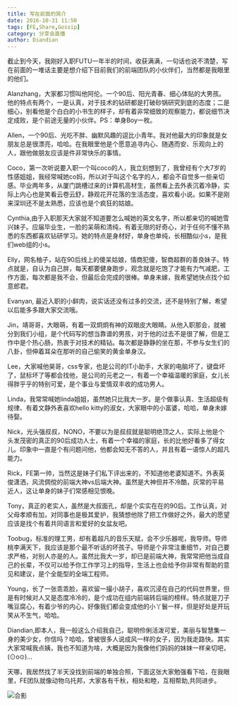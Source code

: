 ```yaml
---
title: 写在前面的简介
date: 2016-10-31 11:50
tags: [FE,Share,Gossip]
category: 分享会直播
author: Diandian
---
```



截止到今天，我刚好入职FUTU一年半的时间，收获满满，一句话也说不清楚，写在前面的一堆话主要是想介绍下目前我们的前端团队的小伙伴们，当然都是我眼里的他们。

Alanzhang，大家都习惯叫他阿伦。一个90后、阳光青春、细心体贴的大男孩。他的特点有两个，一是认真，对于技术的钻研都是打破砂锅研究到底的态度；二是细心，别看他是个白白的小书生的样子，却有着非常细致的观察能力，都说细节决定成败，是个前途无量的小伙伴。PS：单身Boy一枚。

<!--more-->

Allen，一个90后、光吃不胖、幽默风趣的逗比小青年。我对他最大的印象就是女朋友总是很漂亮，哈哈。在我眼里他是个愿意追寻内心、随遇而安、乐观向上的人，跟他做朋友应该是件非常快乐的事情。

Coco，第一次听说要入职一个叫coco的人，我立刻想到了，我曾经有个大7岁的性感姐姐，我经常喊她co妈，所以对于叫这个名字的人，都会不自觉多一些亲切感。毕业两年多，从厦门跳槽过来的计算机高材生，虽然看上去外表沉着冷静，实际上内心也是笑看云卷云舒，静观花开花落的生活态度，喜欢看小说。如果不是刚来深圳还不是太熟悉，应该也是个疯狂的姑娘。

Cynthia,由于入职那天大家就不知道要怎么喊她的英文名字，所以都亲切的喊她雪兴妹子。应届毕业生，一脸的呆萌和清纯，有着无限的好奇心，对于任何不懂不熟悉的东西都喜欢钻研学习。她的特点是身材好，单身也单纯，长相酷似小s，是我们web组的小s。

Elly，网名柚子，站在90后线上的傻呆姑娘，情商犯傻，智商超群的善良妹子。特点就是，自认为自己胖，每天都要健身跑步，观念就是吃饱了才能有力气减肥，工作方面，每次都是我不会，但最后会完成的很棒。单身未嫁，我希望她快点找个如意郎君。

Evanyan, 最近入职的小鲜肉，说实话还没有过多的交流，还不是特别了解，希望以后能多多跟大家交流哦。

Jin，靖哥哥，大眼萌，有着一双炯炯有神的双眼皮大眼睛。从他入职那会，就被分到我们小组，是个代码写的想当靠谱的男孩，对于他的过去不是很了解，但是工作中是个热心肠，热衷于对技术的精钻。每次都是静静的坐在那，不参与女生们的八卦，但伸着耳朵在那听的自己偷笑的黄金单身汉。

Lee，大家喊他昊哥，css专家，也是公司的IT小助手，大家的电脑坏了，键盘坏了，鼠标坏了等都会找他，是公司的元老之一，有着一个幸福温暖的家庭，女儿长得胖乎乎的特别可爱，是个事业与爱情双丰收的成功男人。

Linda，我常常喊她linda姐姐，虽然她只比我大一岁。是个做事认真、生活超级有规律、有着文静外表喜欢hello kitty的淑女，大家眼中的小富婆，哈哈，单身未嫁待娶。

Nick，光头强叔叔，NONO，不要以为是叔叔就是聪明绝顶之人，实际上他是个头发茂密的真正的90后成功人士，有着一个幸福的家庭，长的比他好看多了得女儿。印象中一直是个有问题问他，他都会知无不答的人，并且有着一语惊人的超凡能力。

Rick，FE第一帅，当然这是妹子们私下评出来的，不知道他老婆知道不。外表英俊潇洒，风流倜傥的前端大神vs后端大神。虽然是大神但并不冷酷，灰常的平易近人，这让单身的妹子们常感相见恨晚。

Tony，真正的老实人，虽然是大叔面孔，却是个实实在在的90后。工作认真，对父母孝顺有加，对同事也是极其爱护，我猜想他除了把工作做好之外，最大的愿望应该是找个有着共同语言和爱好的女盆友吧。

Toobug，标准的理工男，却有着超凡的音乐天赋，会不少乐器呢，我导师。导师桃李满天下，我应该是那个最不听话的坏孩子。导师是个非常注重细节，对自己要求严格，对别人亦是的人。虽然比我大一岁，却已是前端大神，我常常把他当成自己的长辈，不仅可以给予你工作学习上的指导，生活上也会给予你非常有帮助的意见和建议，是个全能型的全端工程师。

Young，长了一张乖乖脸，喜欢留一撮小胡子，喜欢沉浸在自己的代码世界里，但是有时候对人又是态度冷冷的，是个成功在组内前端转后端的榜样。特点就是刀子嘴豆腐心，有着少爷的内心，好像我们都会变成他的小丫鬟一样，但是好处是开玩笑从不生气，哈哈。

Diandian,即本人，我一般这么介绍我自己，聪明伶俐活泼可爱，美丽与智慧集一身的美少女，你信吗？哈哈，曾被很多人说成风一样的女子，因为我走路快。其实大家常喊我点姨，我也不知道为啥，大概是因为我像他们妈妈的妹妹一样亲切吧，(⊙o⊙)…

天哪，我居然找了半天没找到前端的单独合照，下面这张大家勉强看下哈，在我眼里，FE团队就像动物乌托邦，大家各有千秋️，相处和睦，互相帮助,共同进步。


![合影](/images/share/1-1.jpg)
